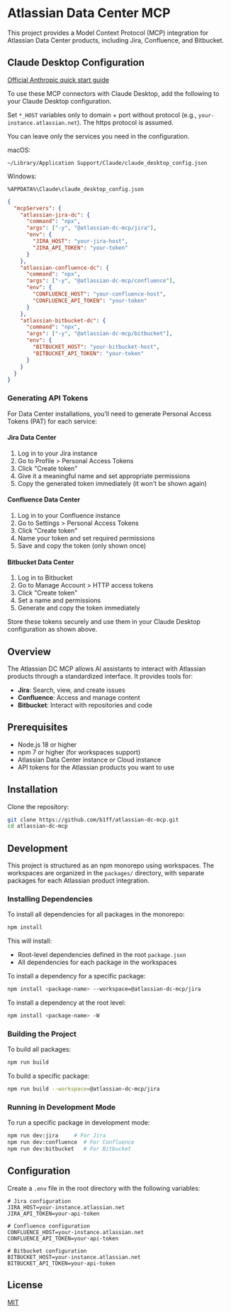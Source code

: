 # Atlassian Data Center MCP

This project provides a Model Context Protocol (MCP) integration for Atlassian Data Center products, including Jira, Confluence, and Bitbucket.

## Claude Desktop Configuration

[Official Anthropic quick start guide](https://modelcontextprotocol.io/quickstart/user)

To use these MCP connectors with Claude Desktop, add the following to your Claude Desktop configuration.

Set `*_HOST` variables only to domain + port without protocol (e.g., `your-instance.atlassian.net`). The https protocol is assumed.

You can leave only the services you need in the configuration.

macOS: 
```
~/Library/Application Support/Claude/claude_desktop_config.json
```

Windows: 
```
%APPDATA%\Claude\claude_desktop_config.json
```


```json
{
  "mcpServers": {
    "atlassian-jira-dc": {
      "command": "npx",
      "args": ["-y", "@atlassian-dc-mcp/jira"],
      "env": {
        "JIRA_HOST": "your-jira-host",
        "JIRA_API_TOKEN": "your-token"
      }
    },
    "atlassian-confluence-dc": {
      "command": "npx",
      "args": ["-y", "@atlassian-dc-mcp/confluence"],
      "env": {
        "CONFLUENCE_HOST": "your-confluence-host",
        "CONFLUENCE_API_TOKEN": "your-token"
      }
    },
    "atlassian-bitbucket-dc": {
      "command": "npx",
      "args": ["-y", "@atlassian-dc-mcp/bitbucket"],
      "env": {
        "BITBUCKET_HOST": "your-bitbucket-host",
        "BITBUCKET_API_TOKEN": "your-token"
      }
    }
  }
}
```

### Generating API Tokens

For Data Center installations, you'll need to generate Personal Access Tokens (PAT) for each service:

#### Jira Data Center
1. Log in to your Jira instance
2. Go to Profile > Personal Access Tokens
3. Click "Create token"
4. Give it a meaningful name and set appropriate permissions
5. Copy the generated token immediately (it won't be shown again)

#### Confluence Data Center
1. Log in to your Confluence instance
2. Go to Settings > Personal Access Tokens
3. Click "Create token"
4. Name your token and set required permissions
5. Save and copy the token (only shown once)

#### Bitbucket Data Center
1. Log in to Bitbucket
2. Go to Manage Account > HTTP access tokens
3. Click "Create token"
4. Set a name and permissions
5. Generate and copy the token immediately

Store these tokens securely and use them in your Claude Desktop configuration as shown above.

## Overview

The Atlassian DC MCP allows AI assistants to interact with Atlassian products through a standardized interface. It provides tools for:

- **Jira**: Search, view, and create issues
- **Confluence**: Access and manage content
- **Bitbucket**: Interact with repositories and code

## Prerequisites

- Node.js 18 or higher
- npm 7 or higher (for workspaces support)
- Atlassian Data Center instance or Cloud instance
- API tokens for the Atlassian products you want to use

## Installation

Clone the repository:

```bash
git clone https://github.com/b1ff/atlassian-dc-mcp.git
cd atlassian-dc-mcp
```

## Development

This project is structured as an npm monorepo using workspaces. The workspaces are organized in the `packages/` directory, with separate packages for each Atlassian product integration.

### Installing Dependencies

To install all dependencies for all packages in the monorepo:

```bash
npm install
```

This will install:
- Root-level dependencies defined in the root `package.json`
- All dependencies for each package in the workspaces

To install a dependency for a specific package:

```bash
npm install <package-name> --workspace=@atlassian-dc-mcp/jira
```

To install a dependency at the root level:

```bash
npm install <package-name> -W
```

### Building the Project

To build all packages:

```bash
npm run build
```

To build a specific package:

```bash
npm run build --workspace=@atlassian-dc-mcp/jira
```

### Running in Development Mode

To run a specific package in development mode:

```bash
npm run dev:jira     # For Jira
npm run dev:confluence  # For Confluence
npm run dev:bitbucket   # For Bitbucket
```

## Configuration

Create a `.env` file in the root directory with the following variables:

```
# Jira configuration
JIRA_HOST=your-instance.atlassian.net
JIRA_API_TOKEN=your-api-token

# Confluence configuration
CONFLUENCE_HOST=your-instance.atlassian.net
CONFLUENCE_API_TOKEN=your-api-token

# Bitbucket configuration
BITBUCKET_HOST=your-instance.atlassian.net
BITBUCKET_API_TOKEN=your-api-token
```

## License

[MIT](LICENSE)
